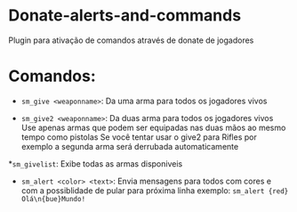 # Donate-alerts-and-commands
 Plugin para ativação de comandos através de donate de jogadores

# Comandos:
- ```sm_give <weaponname>```:
Da uma arma para todos os jogadores vivos

* ```sm_give2 <weaponname>```:
Da duas arma para todos os jogadores vivos
Use apenas armas que podem ser equipadas nas duas mãos ao mesmo tempo como pistolas
Se você tentar usar o give2 para Rifles por exemplo a segunda arma será derrubada automaticamente

*```sm_givelist```:
Exibe todas as armas disponiveis

* ```sm_alert <color> <text>```:
Envia mensagens para todos com cores e com a possiblidade de pular para próxima linha
exemplo: ```sm_alert {red} Olá\n{bue}Mundo!```
